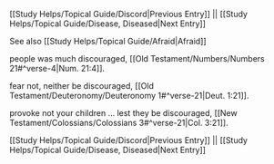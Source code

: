 [[Study Helps/Topical Guide/Discord|Previous Entry]]  ||  [[Study Helps/Topical Guide/Disease, Diseased|Next Entry]]

 See also [[Study Helps/Topical Guide/Afraid|Afraid]]

 people was much discouraged, [[Old Testament/Numbers/Numbers 21#^verse-4|Num. 21:4]].

 fear not, neither be discouraged, [[Old Testament/Deuteronomy/Deuteronomy 1#^verse-21|Deut. 1:21]].

 provoke not your children ... lest they be discouraged, [[New Testament/Colossians/Colossians 3#^verse-21|Col. 3:21]].

[[Study Helps/Topical Guide/Discord|Previous Entry]]  ||  [[Study Helps/Topical Guide/Disease, Diseased|Next Entry]]